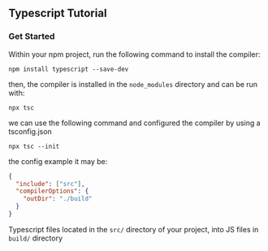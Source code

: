 ## Typescript Tutorial

### Get Started

Within your npm project,  run the following command to install the compiler:

```shell
npm install typescript --save-dev
```

then, the compiler is installed in the `node_modules`  directory and can be run with:

```shell
npx tsc
```

we can use the following command and configured the compiler by using a tsconfig.json

```shell
npx tsc --init
```

the config example it may be:

```json
{
  "include": ["src"],
  "compilerOptions": {
    "outDir": "./build"
  }
}
```

Typescript files located in the `src/` directory of your project, into JS files in `build/` directory